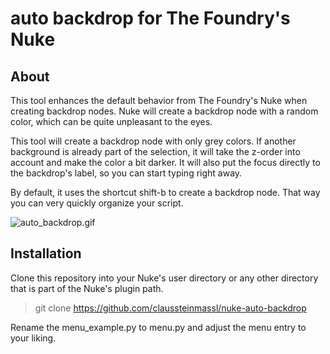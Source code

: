# auto backdrop for The Foundry's Nuke

## About 
This tool enhances the default behavior from The Foundry's Nuke when creating backdrop nodes.
Nuke will create a backdrop node with a random color, which can be quite unpleasant to the eyes.

This tool will create a backdrop node with only grey colors. If another background is already part of the selection, it will take the z-order into account and make the color a bit darker.
It will also put the focus directly to the backdrop's label, so you can start typing right away.

By default, it uses the shortcut shift-b to create a backdrop node. That way you can very quickly organize your script.

![auto_backdrop.gif](auto_backdrop.gif)

## Installation

Clone this repository into your Nuke's user directory or any other directory that is part of the Nuke's plugin path.
> git clone https://github.com/claussteinmassl/nuke-auto-backdrop

Rename the menu_example.py to menu.py and adjust the menu entry to your liking.